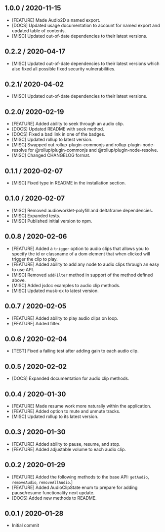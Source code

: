 ## 1.0.0 / 2020-11-15
- [FEATURE] Made Audio2D a named export.
- [DOCS] Updated usage documentation to account for named export and updated table of contents.
- [MISC] Updated out-of-date dependencies to their latest versions.

## 0.2.2 / 2020-04-17
- [MISC] Updated out-of-date dependencies to their latest versions which also fixed all possible fixed security vulnerabilities.

## 0.2.1/ 2020-04-02
- [MISC] Updated out-of-date dependencies to their latest versions.

## 0.2.0/ 2020-02-19
- [FEATURE] Added ability to seek through an audio clip.
- [DOCS] Updated README with seek method.
- [DOCS] Fixed a bad link in one of the badges.
- [MISC] Updated rollup to latest version.
- [MISC] Swapped out rollup-plugin-commonjs and rollup-plugin-node-resolve for @rollup/plugin-commonjs and @rollup/plugin-node-resolve.
- [MISC] Changed CHANGELOG format.

## 0.1.1 / 2020-02-07
- [MISC] Fixed type in README in the installation section.

## 0.1.0 / 2020-02-07
- [MISC] Removed audioworklet-polyfill and deltaframe dependencies.
- [MISC] Expanded tests.
- [MISC] Published initial version to npm.

## 0.0.8 / 2020-02-06
- [FEATURE] Added a `trigger` option to audio clips that allows you to specify the id or classname of a dom element that when clicked will trigger the clip to play.
- [FEATURE] Added ability to add any node to audio clips through an easy to use API.
- [MISC] Removed `addFilter` method in support of the method defined above.
- [MISC] Added jsdoc examples to audio clip methods.
- [MISC] Updated musk-ox to latest version.

## 0.0.7 / 2020-02-05
- [FEATURE] Added ability to play audio clips on loop.
- [FEATURE] Added filter.

## 0.0.6 / 2020-02-04
- [TEST] Fixed a failing test after adding gain to each audio clip.

## 0.0.5 / 2020-02-02
- [DOCS] Expanded documentation for audio clip methods.

## 0.0.4 / 2020-01-30
- [FEATURE] Made resume work more naturally within the application.
- [FEATURE] Added option to mute and unmute tracks.
- [MISC] Updated rollup to its latest version.

## 0.0.3 / 2020-01-30
- [FEATURE] Added ability to pause, resume, and stop.
- [FEATURE] Added adjustable volume to each audio clip.

## 0.0.2 / 2020-01-29
- [FEATURE] Added the following methods to the base API: `getAudio`, `removeAudio`, `removeAllAudio`.]
- [FEATURE] Added AudioClipState enum to prepare for adding pause/resume functionality next update.
- [DOCS] Added new methods to README.

## 0.0.1 / 2020-01-28
- Initial commit

